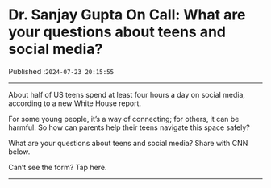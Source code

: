 # Dr. Sanjay Gupta On Call: What are your questions about teens and social media?

Published :`2024-07-23 20:15:55`

---

About half of US teens spend at least four hours a day on social media, according to a new White House report.

For some young people, it’s a way of connecting; for others, it can be harmful. So how can parents help their teens navigate this space safely?

What are your questions about teens and social media? Share with CNN below.

Can’t see the form? Tap here.

---

